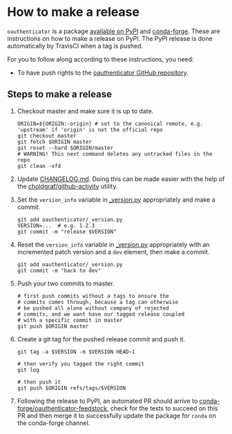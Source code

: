 # How to make a release

`oauthenticator` is a package [available on
PyPI](https://pypi.org/project/oauthenticator/) and
[conda-forge](https://conda-forge.org/). These are instructions on how to make a
release on PyPI. The PyPI release is done automatically by TravisCI when a tag
is pushed.

For you to follow along according to these instructions, you need:

- To have push rights to the [oauthenticator GitHub
  repository](https://github.com/jupyterhub/oauthenticator).

## Steps to make a release

1. Checkout master and make sure it is up to date.

   ```shell
   ORIGIN=${ORIGIN:-origin} # set to the canonical remote, e.g. 'upstream' if 'origin' is not the official repo
   git checkout master
   git fetch $ORIGIN master
   git reset --hard $ORIGIN/master
   # WARNING! This next command deletes any untracked files in the repo
   git clean -xfd
   ```

1. Update [CHANGELOG.md](CHANGELOG.md). Doing this can be made easier with the
   help of the
   [choldgraf/github-activity](https://github.com/choldgraf/github-activity)
   utility.

1. Set the `version_info` variable in [\_version.py](oauthenticator/_version.py)
   appropriately and make a commit.

   ```
   git add oauthenticator/_version.py
   VERSION=...  # e.g. 1.2.3
   git commit -m "release $VERSION"
   ```

1. Reset the `version_info` variable in
   [\_version.py](oauthenticator/_version.py) appropriately with an incremented
   patch version and a `dev` element, then make a commit.

   ```
   git add oauthenticator/_version.py
   git commit -m "back to dev"
   ```

1. Push your two commits to master.

   ```shell
   # first push commits without a tags to ensure the
   # commits comes through, because a tag can otherwise
   # be pushed all alone without company of rejected
   # commits, and we want have our tagged release coupled
   # with a specific commit in master
   git push $ORIGIN master
   ```

1. Create a git tag for the pushed release commit and push it.

   ```shell
   git tag -a $VERSION -m $VERSION HEAD~1

   # then verify you tagged the right commit
   git log

   # then push it
   git push $ORIGIN refs/tags/$VERSION
   ```

1. Following the release to PyPI, an automated PR should arrive to
   [conda-forge/oauthenticator-feedstock](https://github.com/conda-forge/oauthenticator-feedstock),
   check for the tests to succeed on this PR and then merge it to successfully
   update the package for `conda` on the conda-forge channel.
